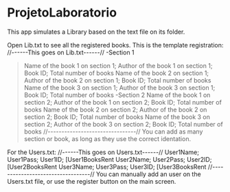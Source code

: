 # ProjetoLaboratorio
This app simulates a Library based on the text file on its folder.

Open Lib.txt to see all the registered books. This is the template registration:
//------This goes on Lib.txt------//
-Section 1
> Name of the book 1 on section 1; Author of the book 1 on section 1; Book ID; Total number of books
> Name of the book 2 on section 1; Author of the book 2 on section 1; Book ID; Total number of books
> Name of the book 3 on section 1; Author of the book 3 on section 1; Book ID; Total number of books
-Section 2
> Name of the book 1 on section 2; Author of the book 1 on section 2; Book ID; Total number of books
> Name of the book 2 on section 2; Author of the book 2 on section 2; Book ID; Total number of books
> Name of the book 3 on section 2; Author of the book 3 on section 2; Book ID; Total number of books
//--------------------------------//
You can add as many section or book, as long as they use the correct identation.

For the Users.txt:
//------This goes on Users.txt------//
User1Name; User1Pass; User1ID; [User1BooksRent
User2Name; User2Pass; User2ID; [User2BooksRent
User3Name; User3Pass; User3ID; [User3BooksRent
//----------------------------------//
You can manually add an user on the Users.txt file, or use the register button on the main screen.
